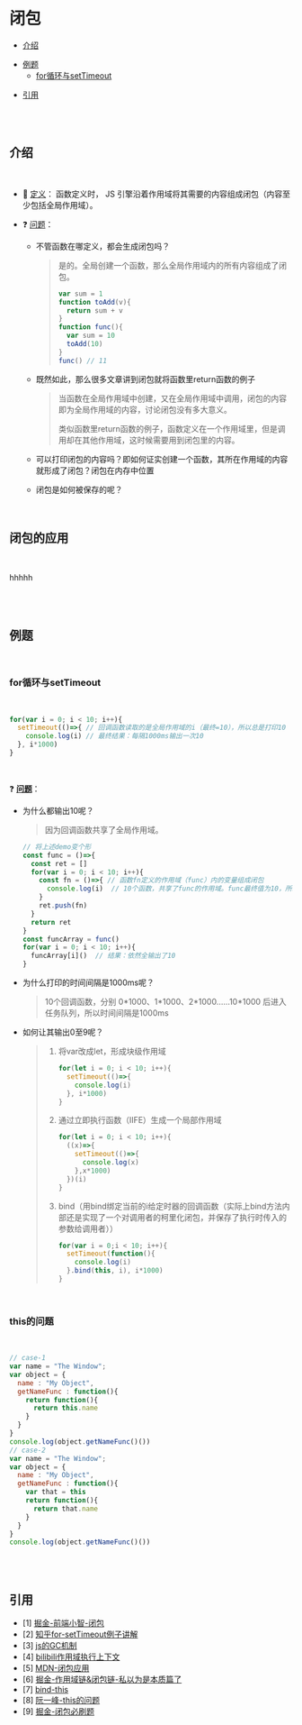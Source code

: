 # 闭包

- [介绍](#介绍)

* [例题](#例题)
  * [for循环与setTimeout](#for循环与setTimeout)

- [引用](#引用)

<br/><br/>

## 介绍

<br/>

- :page_facing_up:&nbsp;<u>定义</u>： 函数定义时， JS 引擎沿着作用域将其需要的内容组成闭包（内容至少包括全局作用域）。

- :question:&nbsp;<u>问题</u>：

  - 不管函数在哪定义，都会生成闭包吗？

    > 是的。全局创建一个函数，那么全局作用域内的所有内容组成了闭包。
    >
    > ```javascript
    > var sum = 1
    > function toAdd(v){
    >   return sum + v
    > }
    > function func(){
    >   var sum = 10
    >   toAdd(10)
    > }
    > func() // 11
    > ```
  
  - 既然如此，那么很多文章讲到闭包就将函数里return函数的例子
  
    > 当函数在全局作用域中创建，又在全局作用域中调用，闭包的内容即为全局作用域的内容，讨论闭包没有多大意义。
    >
    > 类似函数里return函数的例子，函数定义在一个作用域里，但是调用却在其他作用域，这时候需要用到闭包里的内容。
  
  - 可以打印闭包的内容吗？即如何证实创建一个函数，其所在作用域的内容就形成了闭包？闭包在内存中位置
  
  - 闭包是如何被保存的呢？
  
    
    
    

<br/>

## 闭包的应用

<br/>

hhhhh

<br/><br/>

## 例题

<br/>

### for循环与setTimeout

<br/>

```javascript
for(var i = 0; i < 10; i++){
  setTimeout(()=>{ // 回调函数读取的是全局作用域的i（最终=10），所以总是打印10
    console.log(i) // 最终结果：每隔1000ms输出一次10
  }, i*1000)
}
```

<br/>

:question:&nbsp;<u>**问题**</u>：

- 为什么都输出10呢？

  > 因为回调函数共享了全局作用域。

  ```javascript
  // 将上述demo变个形
  const func = ()=>{
    const ret = []
    for(var i = 0; i < 10; i++){
      const fn = ()=>{ // 函数fn定义的作用域（func）内的变量组成闭包
        console.log(i)  // 10个函数，共享了func的作用域。func最终值为10，所以10个函数都是10
      }
      ret.push(fn)
    }
    return ret
  }
  const funcArray = func()
  for(var i = 0; i < 10; i++){
    funcArray[i]()  // 结果：依然全输出了10
  }
  ```

  

- 为什么打印的时间间隔是1000ms呢？

  > 10个回调函数，分别 0\*1000、1\*1000、2\*1000……10\*1000 后进入任务队列，所以时间间隔是1000ms

- 如何让其输出0至9呢？

  > 1. 将var改成let，形成块级作用域
  >
  >    ```javascript
  >    for(let i = 0; i < 10; i++){
  >      setTimeout(()=>{
  >        console.log(i) 
  >      }, i*1000)
  >    }
  >    ```
  >
  > 2. 通过立即执行函数（IIFE）生成一个局部作用域
  >
  >    ```javascript
  >    for(let i = 0; i < 10; i++){
  >      ((x)=>{
  >        setTimeout(()=>{
  >          console.log(x)
  >        },x*1000)
  >      })(i)
  >    }
  >    ```
  >    
  > 3. bind（用bind绑定当前的i给定时器的回调函数（实际上bind方法内部还是实现了一个对调用者的柯里化闭包，并保存了执行时传入的参数给调用者））
  >
  >    ```javascript
  >    for(var i = 0;i < 10; i++){
  >      setTimeout(function(){
  >        console.log(i)
  >      }.bind(this, i), i*1000)
  >    }
  >    ```



<br/>

### this的问题

<br/>

```javascript
// case-1
var name = "The Window";
var object = {
  name : "My Object",
  getNameFunc : function(){
    return function(){
      return this.name
    }
  }
}
console.log(object.getNameFunc()())
// case-2
var name = "The Window";
var object = {
  name : "My Object",
  getNameFunc : function(){
    var that = this
    return function(){
      return that.name
    }
  }
}
console.log(object.getNameFunc()())
```





<br/><br/>

## 引用

- [1] [掘金-前端小智-闭包](https://juejin.cn/post/6844903858636849159)
- [2] [知乎for-setTimeout例子讲解](https://www.zhihu.com/question/64551212)
- [3] [js的GC机制](js的GC机制)
- [4] [bilibili作用域执行上下文](https://www.bilibili.com/video/BV1wD4y1D7Pp?from=search&seid=2212534765957722610)
- [5] [MDN-闭包应用](https://developer.mozilla.org/zh-CN/docs/Web/JavaScript/Closures)
- [6] [掘金-作用域链&闭包链-私以为是本质篇了](https://juejin.cn/post/6957913856488243237)
- [7] [bind-this](bind-this)
- [8] [阮一峰-this的问题](https://www.ruanyifeng.com/blog/2009/08/learning_javascript_closures.html)
- [9] [掘金-闭包必刷题](https://juejin.cn/post/6937469222251560990#heading-3)

